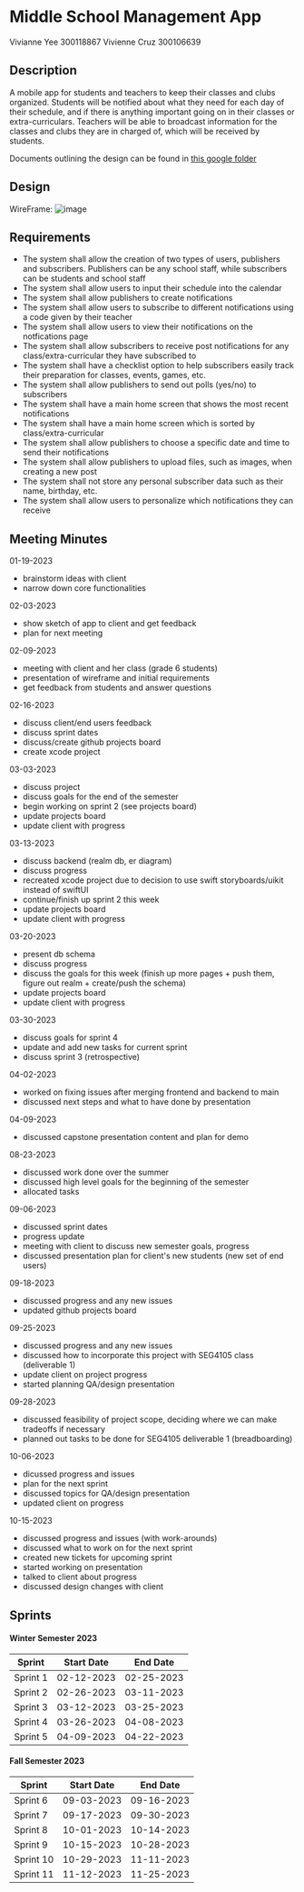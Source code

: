 # Middle School Management App
Vivianne Yee 300118867
Vivienne Cruz 300106639

## Description
A mobile app for students and teachers to keep their classes and clubs organized. Students will be notified about what they need for each day of their schedule, and if there is anything important going on in their classes or extra-curriculars. Teachers will be able to broadcast information for the classes and clubs they are in charged of, which will be received by students.

Documents outlining the design can be found in [this google folder](https://drive.google.com/drive/folders/1sl0wAzmMx0jFleeJGWzdkdRDSlMzgSrj?usp=share_link)

## Design
WireFrame:
![image](https://user-images.githubusercontent.com/55165979/217838690-86c16b20-92de-4958-b57a-6949efff0381.png)

## Requirements
- The system shall allow the creation of two types of users, publishers and subscribers. Publishers can be any school staff, while subscribers can be students and school staff
- The system shall allow users to input their schedule into the calendar
- The system shall allow publishers to create notifications
- The system shall allow users to subscribe to different notifications using a code given by their teacher
- The system shall allow users to view their notifications on the notfications page 
- The system shall allow subscribers to receive post notifications for any class/extra-curricular they have subscribed to
- The system shall have a checklist option to help subscribers easily track their preparation for classes, events, games, etc. 
- The system shall allow publishers to send out polls (yes/no) to subscribers
- The system shall have a main home screen that shows the most recent notifications
- The system shall have a main home screen which is sorted by class/extra-curricular
- The system shall allow publishers to choose a specific date and time to send their notifications
- The system shall allow publishers to upload files, such as images, when creating a new post
- The system shall not store any personal subscriber data such as their name, birthday, etc.
- The system shall allow users to personalize which notifications they can receive

## Meeting Minutes
01-19-2023
- brainstorm ideas with client
- narrow down core functionalities

02-03-2023
- show sketch of app to client and get feedback
- plan for next meeting

02-09-2023
- meeting with client and her class (grade 6 students)
- presentation of wireframe and initial requirements
- get feedback from students and answer questions

02-16-2023
- discuss client/end users feedback
- discuss sprint dates
- discuss/create github projects board 
- create xcode project 

03-03-2023
- discuss project
- discuss goals for the end of the semester
- begin working on sprint 2 (see projects board)
- update projects board
- update client with progress

03-13-2023
- discuss backend (realm db, er diagram)
- discuss progress
- recreated xcode project due to decision to use swift storyboards/uikit instead of swiftUI
- continue/finish up sprint 2 this week
- update projects board
- update client with progress
 
03-20-2023
- present db schema 
- discuss progress
- discuss the goals for this week (finish up more pages + push them, figure out realm + create/push the schema)
- update projects board
- update client with progress

03-30-2023
- discuss goals for sprint 4
- update and add new tasks for current sprint
- discuss sprint 3 (retrospective)

04-02-2023
- worked on fixing issues after merging frontend and backend to main
- discussed next steps and what to have done by presentation

04-09-2023
- discussed capstone presentation content and plan for demo

08-23-2023
- discussed work done over the summer
- discussed high level goals for the beginning of the semester
- allocated tasks 

09-06-2023
- discussed sprint dates
- progress update
- meeting with client to discuss new semester goals, progress
- discussed presentation plan for client's new students (new set of end users)

09-18-2023
- discussed progress and any new issues 
- updated github projects board

09-25-2023
- discussed progress and any new issues
- discussed how to incorporate this project with SEG4105 class (deliverable 1)
- update client on project progress
- started planning QA/design presentation

09-28-2023
- discussed feasibility of project scope, deciding where we can make tradeoffs if necessary
- planned out tasks to be done for SEG4105 deliverable 1 (breadboarding)

10-06-2023
- dicussed progress and issues
- plan for the next sprint
- discussed topics for QA/design presentation
- updated client on progress

10-15-2023
- discussed progress and issues (with work-arounds)
- discussed what to work on for the next sprint
- created new tickets for upcoming sprint
- started working on presentation
- talked to client about progress
- discussed design changes with client
  
## Sprints
#### Winter Semester 2023
| Sprint | Start Date | End Date |
|--------|------------|----------|
| Sprint 1| 02-12-2023 | 02-25-2023|
| Sprint 2| 02-26-2023 | 03-11-2023|
| Sprint 3| 03-12-2023 | 03-25-2023|
| Sprint 4| 03-26-2023 | 04-08-2023|
| Sprint 5| 04-09-2023 | 04-22-2023|

#### Fall Semester 2023
| Sprint | Start Date | End Date |
|--------|------------|----------|
| Sprint 6| 09-03-2023 | 09-16-2023|
| Sprint 7| 09-17-2023 | 09-30-2023|
| Sprint 8| 10-01-2023 | 10-14-2023|
| Sprint 9| 10-15-2023 | 10-28-2023|
| Sprint 10| 10-29-2023 | 11-11-2023|
| Sprint 11| 11-12-2023 | 11-25-2023|
